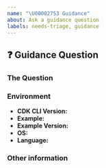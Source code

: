 ```yaml
---
name: "\U00002753 Guidance"
about: Ask a guidance question
labels: needs-triage, guidance
---
```


## :question: Guidance Question

<!--
⚠️ Important Information
Please make sure you have gone through the [existing questions][1] before filing
a new issue! If your question was already asked, but the answer does not satisfy
your curiosity, prefer re-opening the existing issue to ask for further
clarification, instead of filing a new issue.

[1]: https://github.com/aws-samples/aws-cdk-examples/issues?utf8=✓&q=is%3Aissue+label%3Aguidance
-->

### The Question

<!--
Ask your question here. Include any details relevant. Make sure you are not
falling prey to the [X/Y problem][2]!

[2]: http://xyproblem.info
-->

### Environment

- **CDK CLI Version:** <!-- Output of `cdk version` -->
- **Example:** <!-- Name of the example in question -->
- **Example Version:** <!-- Version of the example in question -->
- **OS:** <!-- [all | Windows 10 | OSX Mojave | Ubuntu | etc... ] -->
- **Language:** <!-- [all | TypeScript | Java | Python ] etc... ] -->

### Other information

<!-- e.g. detailed explanation, stacktraces, related issues, suggestions how to fix, links for us to have context, eg. associated pull-request, stackoverflow, gitter, etc -->
